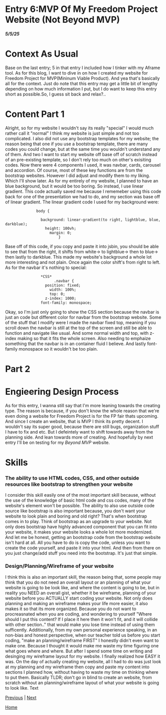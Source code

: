 # Entry 6:MVP Of My Freedom Project Website (Not Beyond MVP)
##### 5/5/25
# Context As Usual
Base on the last entry; 5 in that entry I included how I tinker with my Aframe tool. As for this blog, I want to dive in on how I created my website for Freedom Project for MVP(Mininum Viable Product). And yea that's basically all for the context. Just do note that this entry may get a little bit of lengthy depending on how much information I put, but I do want to keep this entry short as possible.So, I guess sit back and relax?..
# Content Part 1
Alright, so for my website I wouldn't say its really "special" I would much rather call it "normal" I think my website is just simple and not too complicated. I also did not use any bootstrap templates for my website; the reason being that one if you use a bootstrap template, there are many codes you could change, but at the same time you wouldn't understand any of them. And two I want to start my website off base off of scratch instead of an pre-existing template, so I don't rely too much on other's exisiting codes. Now there were 4 components I used, it was navbar, cards, carousel and accordion. Of course, most of these key functions are from the bootstrap websites. However I did adjust and modify them to my liking. Which I'll show later. As for my entirely of my website, I planned to have an blue background, but it would be too boring. So instead, I use linear gradient. This code actually saved me because I rememeber using this code back for one of the presentation we had to do, and my section was base off of linear gradient. The linear gradient code I used for my background were:

                  body {

                    background: linear-gradient(to right, lightblue, blue, darkblue);
                      height: 100vh;
                        margin: 0;
                            }
Base off of this code, if you copy and paste it into jsbin, you should be able to see that from the right, it shifts from white-> to lightblue-> then to blue-> then lastly to darkblue. This made my website's background a whole lot more interesting and not plain. Once again the color shift's from right to left. As for the navbar it's nothing to special:

                    *CSS*
                          .navbar {
                      position: fixed;
                        width: 100%;
                        top: 0;
                      z-index: 1000;
                    font-family: monospace;
Okay, so I'm just only going to show the CSS section because the navbar is just an code but different color for navbar from the bootstrap website. Some of the stuff that I modify were I made the navbar fixed top, meaning if you scroll down the navbar is still at the top of the screen and still be able to function and navigate like usual. And some normal width and top, with z-index making so that it fits the whole screen. Also needing to emphaize something that the navbar is in an container fluid I believe. And lastly font-family monospace so it wouldn't be too plain.
# Part 2

                          
# Engieering Design Process
As for this entry, I wanna still say that I'm more leaning towards the creating type. The reason is because, if you don't know the whole reason that we're even doing a website for Freedom Project is for the FP fair thats upcoming. And since I create an website, that is MVP I think its pretty decent. I wouldn't say its super good, because there are still bugs, organization stuff I have to fix and etc. But I defeintely want to shift towards away from the planning side. And lean towards more of creating. And hopefully by next entry I'll be on testing for my <em>Beyond MVP</em> website.
# Skills
### The ability to use HTML codes, CSS, and other outside resources like bootstrap to strengthen your website
I consider this skill easily one of the most important skill because, without the use of the knowledge of basic html code and css codes, many of the website's element won't be possible. The ability to also use outside code source like bootstrap is also important because, you don't want your website to look plain and boring and old right? That's when bootstrap comes in to play. Think of bootstrap as an upgrade to your website. Not only does bootstrap have highly advanced component that you can fit into your website, it makes your website looks a whole lot more modernized. And let me be honest, getting an bootstrap code from the bootstrap website isn't hard at all. All you have to do is copy the code, unless you want to create the code yourself, and paste it into your html. And then from there on you just change/add stuff you need into the bootstrap. It's just that simple.
### Design/Planning/Wireframe of your website
I think this is also an important skill, the reason being that, some people may think that you do not need an overall layout or an planning of what your website is going to be look like, and where the content is going to be, but in reality you NEED an overall gist, whether it be wireframe, planning of your website before you ACTUALLY start coding your website. Not only does planning and making an wireframe makes your life more easier, it also makes it so that its more organized. Because you do not want to procreasnated when you are coding, and wondering to yourself "Where should I put this content? If I place it here then it won't fit, and it will collide with other section.." that would make you lose time instead of using them sufficently. Additionally, from my own personal experience speaking, in an non-bias and honest perspective, when our teacher told us before you start coding, "make an planning/wireframe FIRST" I honestly didn't even want to make one. Because I thought it would make me waste my time figuring one what goes where and where. But after I spend some time on writing and desinging my wireframe layout for my website. I finally realized how EASY it was. On the day of actually creating my website, all I had to do was just look at my planning and my wireframe then copy and paste my content into sections I planned how, without having to waste my time on thinking where to put them. Basically TLDR; don't go in blind to create an website, from scratch without an planning/wireframe layout of what your website is going to look like.
Text

[Previous](entry05.md) | [Next](entry07.md)

[Home](../README.md)
